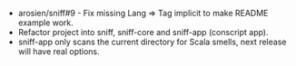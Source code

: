 * arosien/sniff#9 - Fix missing Lang => Tag implicit to make README example work.
* Refactor project into sniff, sniff-core and sniff-app (conscript app).
* sniff-app only scans the current directory for Scala smells, next release will have real options.
